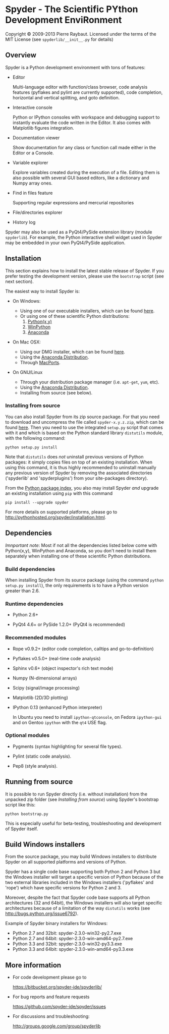 # Spyder - The Scientific PYthon Development EnviRonment

Copyright © 2009-2013 Pierre Raybaut.
Licensed under the terms of the MIT License
(see `spyderlib/__init__.py` for details)


## Overview

Spyder is a Python development environment with tons of features:
    
* Editor
    
    Multi-language editor with function/class browser, code analysis
    features (pyflakes and pylint are currently supported), code
    completion, horizontal and vertical splitting, and goto definition.

* Interactive console

    Python or IPython consoles with workspace and debugging support to
    instantly evaluate the code written in the Editor. It also comes
    with Matplotlib figures integration. 

* Documentation viewer

    Show documentation for any class or function call made either in the
    Editor or a Console.

* Variable explorer

    Explore variables created during the execution of a file. Editing
    them is also possible with several GUI based editors, like a
    dictionary and Numpy array ones.

* Find in files feature

    Supporting regular expressions and mercurial repositories

* File/directories explorer

* History log

Spyder may also be used as a PyQt4/PySide extension library (module 
`spyderlib`). For example, the Python interactive shell widget used in
Spyder may be embedded in your own PyQt4/PySide application.


## Installation
    
This section explains how to install the latest stable release of 
Spyder. If you prefer testing the development version, please use 
the `bootstrap` script (see next section).

The easiest way to install Spyder is:
            
* On Windows:

    - Using one of our executable installers, which can be found
      [here](https://bitbucket.org/spyder-ide/spyderlib/downloads).
    - Or using one of these scientific Python distributions:
        1. [Python(x,y)](http://pythonxy.googlecode.com)
        2. [WinPython](https://winpython.github.io/)
        3. [Anaconda](http://continuum.io/downloads)

* On Mac OSX:

    - Using our DMG installer, which can be found
      [here](https://bitbucket.org/spyder-ide/spyderlib/downloads).
    - Using the [Anaconda Distribution](http://continuum.io/downloads).
    - Through [MacPorts](http://www.macports.org/).
            
* On GNU/Linux

    - Through your distribution package manager (i.e. `apt-get`, `yum`,
    etc).
    - Using the [Anaconda Distribution](http://continuum.io/downloads).
    - Installing from source (see below).

### Installing from source

You can also install Spyder from its zip source package. For that you need to
download and uncompress the file called `spyder-x.y.z.zip`, which can be
found [here](https://bitbucket.org/spyder-ide/spyderlib/downloads). Then you need to
use the integrated `setup.py` script that comes with it and which is based
on the Python standard library `distutils` module, with the following command:

    python setup.py install

Note that `distutils` does *not* uninstall previous versions of Python 
packages: it simply copies files on top of an existing installation. 
When using this command, it is thus highly recommended to uninstall 
manually any previous version of Spyder by removing the associated 
directories ('spyderlib' and 'spyderplugins') from your site-packages 
directory).

From the [Python package index](http://pypi.python.org/pypi), you also
may install Spyder *and* upgrade an existing installation using `pip`
with this command

    pip install --upgrade spyder

For more details on supported platforms, please go to
<http://pythonhosted.org/spyder/installation.html>.


## Dependencies

*Imnportant note*: Most if not all the dependencies listed below come
with Python(x,y), WinPython and Anaconda, so you don't need to install
them separately when installing one of these scientific Python
distributions.

### Build dependencies

When installing Spyder from its source package (using the command
`python setup.py install`), the only requirements is to have a Python version
greater than 2.6.

### Runtime dependencies

* Python 2.6+

* PyQt4 4.6+ or PySide 1.2.0+ (PyQt4 is recommended)
            
### Recommended modules

* Rope v0.9.2+ (editor code completion, calltips and go-to-definition)

* Pyflakes v0.5.0+ (real-time code analysis)

* Sphinx v0.6+ (object inspector's rich text mode)

* Numpy (N-dimensional arrays)

* Scipy (signal/image processing)

* Matplotlib (2D/3D plotting)

* IPython 0.13 (enhanced Python interpreter)

    In Ubuntu you need to install `ipython-qtconsole`, on Fedora
    `ipython-gui` and on Gentoo `ipython` with the `qt4` USE flag.

### Optional modules

* Pygments (syntax highlighting for several file types).

* Pylint (static code analysis).

* Pep8 (style analysis).


## Running from source

It is possible to run Spyder directly (i.e. without installation)
from the unpacked zip folder (see *Installing from source*) using
Spyder's bootstrap script like this:

    python bootstrap.py

This is especially useful for beta-testing, troubleshooting 
and development of Spyder itself.


## Build Windows installers

From the source package, you may build Windows installers to distribute
Spyder on all supported platforms and versions of Python.

Spyder has a single code base supporting both Python 2 and Python 3 but
the Windows installer will target a specific version of Python because
of the two external libraries included in the Windows installers
('pyflakes' and 'rope') which have specific versions for Python 2 and 3.
 
Moreover, despite the fact that Spyder code base supports all Python
architectures (32 and 64bit), the Windows installers will also target
specific architectures because of a limitation of the way `distutils`
works (see <http://bugs.python.org/issue6792>).

Example of Spyder binary installers for Windows:

* Python 2.7 and 32bit: spyder-2.3.0-win32-py2.7.exe
* Python 2.7 and 64bit: spyder-2.3.0-win-amd64-py2.7.exe
* Python 3.3 and 32bit: spyder-2.3.0-win32-py3.3.exe
* Python 3.3 and 64bit: spyder-2.3.0-win-amd64-py3.3.exe


## More information

* For code development please go to

    <https://bitbucket.org/spyder-ide/spyderlib/>
    
* For bug reports and feature requests
           
    <https://github.com/spyder-ide/spyder/issues>

* For discussions and troubleshooting:

    <http://groups.google.com/group/spyderlib>
